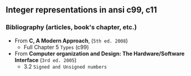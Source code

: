 ## Integer representations in ansi c99, c11

### Bibliography (articles, book's chapter, etc.)

* From **C, A Modern Approach**, (`5th ed. 2008`)
  * Full Chapter 5 `Types` (c99)
* From **Computer organization and Design: The Hardware/Software Interface** (`3rd ed. 2005`)
  * 3.2 `Signed and Unsigned numbers`
